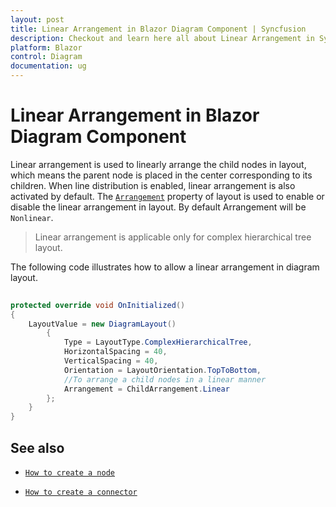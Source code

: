 ```yaml
---
layout: post
title: Linear Arrangement in Blazor Diagram Component | Syncfusion
description: Checkout and learn here all about Linear Arrangement in Syncfusion Blazor Diagram component and more.
platform: Blazor
control: Diagram
documentation: ug
---
```


# Linear Arrangement in Blazor Diagram Component

Linear arrangement is used to linearly arrange the child nodes in layout, which means the parent node is placed in the center corresponding to its children. When line distribution is enabled, linear arrangement is also activated by default. The [`Arrangement`](https://help.syncfusion.com/cr/blazor/Syncfusion.Blazor.Diagrams.DiagramLayout.html#Syncfusion_Blazor_Diagrams_DiagramLayout_Arrangement) property of layout is used to enable or disable the linear arrangement in layout. By default Arrangement will be `Nonlinear`.

> Linear arrangement is applicable only for complex hierarchical tree layout.

The following code illustrates how to allow a linear arrangement in diagram layout.

```csharp
  
protected override void OnInitialized()
{
    LayoutValue = new DiagramLayout()
        {
            Type = LayoutType.ComplexHierarchicalTree,
            HorizontalSpacing = 40,
            VerticalSpacing = 40,
            Orientation = LayoutOrientation.TopToBottom,
            //To arrange a child nodes in a linear manner
            Arrangement = ChildArrangement.Linear
        };
    }
}

```

## See also

* [`How to create a node`](../nodes/nodes)

* [`How to create a connector`](../connectors/connectors)